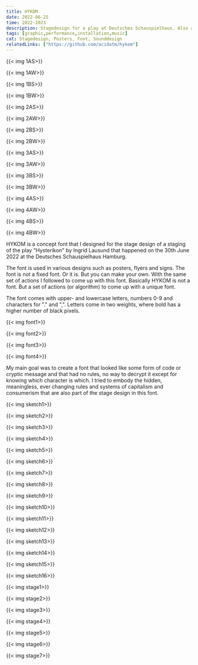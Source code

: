 ```yaml
---
title: HYKOM
date: 2022-06-25
time: 2022-2023
description: Stagedesign for a play at Deutsches Schauspielhaus. Also a series of posters I made to advertise the fictitious super market chain HYKOM. And a generative font I used for various things.
tags: [graphic,performance,installation,music]
cat: Stagedesign, Posters, Font, Sounddesign
relatedLinks: ["https://github.com/acidatm/hykom"]
---
```


{{< img 1AS>}}

{{< img 1AW>}}

{{< img 1BS>}}

{{< img 1BW>}}

{{< img 2AS>}}

{{< img 2AW>}}

{{< img 2BS>}}

{{< img 2BW>}}

{{< img 3AS>}}

{{< img 3AW>}}

{{< img 3BS>}}

{{< img 3BW>}}

{{< img 4AS>}}

{{< img 4AW>}}

{{< img 4BS>}}

{{< img 4BW>}}

HYKOM is a concept font that I designed for the stage design of a staging of the play "Hysterikon" by Ingrid Lausund that happened on the 30th June 2022 at the Deutsches Schauspielhaus Hamburg.

The font is used in various designs such as posters, flyers and signs. The font is not a fixed font. Or it is. But you can make your own. With the same set of actions I followed to come up with this font. Basically HYKOM is not a font. But a set of actions (or algorithm) to come up with a unique font.

The font comes with upper- and lowercase letters, numbers 0-9 and characters for "." and ",". Letters come in two weights, where bold has a higher number of black pixels.

{{< img font1>}}

{{< img font2>}}

{{< img font3>}}

{{< img font4>}}

My main goal was to create a font that looked like some form of code or cryptic message and that had no rules, no way to decrypt it except for knowing which character is which. I tried to embody the hidden, meaningless, ever changing rules and systems of capitalism and consumerism that are also part of the stage design in this font.

{{< img sketch1>}}

{{< img sketch2>}}

{{< img sketch3>}}

{{< img sketch4>}}

{{< img sketch5>}}

{{< img sketch6>}}

{{< img sketch7>}}

{{< img sketch8>}}

{{< img sketch9>}}

{{< img sketch10>}}

{{< img sketch11>}}

{{< img sketch12>}}

{{< img sketch13>}}

{{< img sketch14>}}

{{< img sketch15>}}

{{< img sketch16>}}

{{< img stage1>}}

{{< img stage2>}}

{{< img stage3>}}

{{< img stage4>}}

{{< img stage5>}}

{{< img stage6>}}

{{< img stage7>}}
